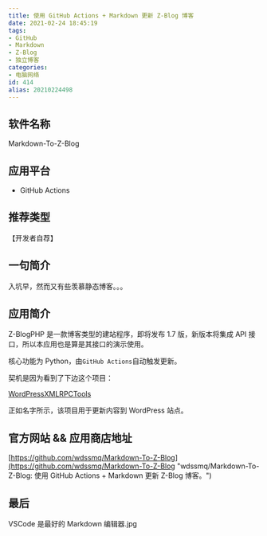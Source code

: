 ```yaml
---
title: 使用 GitHub Actions + Markdown 更新 Z-Blog 博客
date: 2021-02-24 18:45:19
tags:
- GitHub
- Markdown
- Z-Blog
- 独立博客
categories:
- 电脑网络
id: 414
alias: 20210224498
---
```


## 软件名称

Markdown-To-Z-Blog

## 应用平台

* GitHub Actions

## 推荐类型

【开发者自荐】

## 一句简介

入坑早，然而又有些羡慕静态博客。。。

<!--more-->

## 应用简介

Z-BlogPHP 是一款博客类型的建站程序，即将发布 1.7 版，新版本将集成 API 接口，所以本应用也是算是其接口的演示使用。

核心功能为 Python，由`GitHub Actions`自动触发更新。

契机是因为看到了下边这个项目：

[WordPressXMLRPCTools](https://github.com/zhaoolee/WordPressXMLRPCTools "zhaoolee/WordPressXMLRPCTools: 用Hexo的方式管理WordPress")

正如名字所示，该项目用于更新内容到 WordPress 站点。

## 官方网站 && 应用商店地址

[https://github.com/wdssmq/Markdown-To-Z-Blog](https://github.com/wdssmq/Markdown-To-Z-Blog "wdssmq/Markdown-To-Z-Blog: 使用 GitHub Actions + Markdown 更新 Z-Blog 博客。")

## 最后

VSCode 是最好的 Markdown 编辑器.jpg
